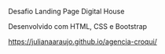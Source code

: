 Desafio Landing Page Digital House

Desenvolvido com HTML, CSS e Bootstrap

https://julianaaraujo.github.io/agencia-croqui/

